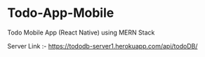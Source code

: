 # Todo-App-Mobile
Todo Mobile App (React Native) using MERN Stack


Server Link :-
https://tododb-server1.herokuapp.com/api/todoDB/


